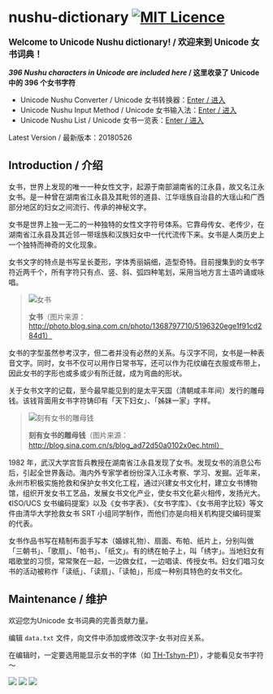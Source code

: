 # nushu-dictionary [![MIT Licence](https://badges.frapsoft.com/os/mit/mit.svg?v=103)](https://opensource.org/licenses/mit-license.php)

<p><b><big>Welcome to Unicode Nushu dictionary! / 欢迎来到 Unicode 女书词典！</big></b></p>

**_396 Nushu characters in Unicode are included here_ / 这里收录了 Unicode 中的 396 个女书字符**

* Unicode Nushu Converter / Unicode 女书转换器：[Enter / 进入](converter.htm)
* Unicode Nushu Input Method / Unicode 女书输入法：[Enter / 进入](/unicode_nushu/)
* Unicode Nushu List / Unicode 女书一览表：[Enter / 进入](list.htm)

Latest Version / 最新版本：20180526

## Introduction / 介绍

女书，世界上发现的唯一一种女性文字，起源于南部湖南省的江永县，故又名江永女书。是一种曾在湖南省江永县及其毗邻的道县、江华瑶族自治县的大瑶山和广西部分地区的妇女之间流行、传承的神秘文字。

女书是世界上独一无二的一种独特的女性文字符号体系。它靠母传女、老传少，在湖南省江永县及其近邻一带瑶族和汉族妇女中一代代流传下来。女书是人类历史上一个独特而神奇的文化现象。

女书文字的特点是书写呈长菱形，字体秀丽娟细，造型奇特。目前搜集到的女书字符近两千个，所有字符只有点、竖、斜、弧四种笔划，采用当地方言土语吟诵或咏唱。

 
> ![女书](pic/calligraphy.png) 
> 
> **女书**（图片来源：http://photo.blog.sina.com.cn/photo/1368797710/5196320ege1f91cd284d1） 

女书的字型虽然参考汉字，但二者并没有必然的关系。与汉字不同，女书是一种表音文字。同时，女书不仅可以用作日常书写，还可以作为花纹编在衣服或布带上，因此女书的字形也或多或少有所迁就，成为弯曲的形状。

关于女书文字的记载，至今最早能见到的是太平天国（清朝咸丰年间）发行的雕母钱。该钱背面用女书字符铸印有「天下妇女」、「姊妹一家」字样。

> ![刻有女书的雕母钱](pic/coin.png)
> 
> **刻有女书的雕母钱**（图片来源：http://blog.sina.com.cn/s/blog_ad72d50a0102x0ec.html）

1982 年，武汉大学宫哲兵教授在湖南省江永县发现了女书。发现女书的消息公布后，引起全世界轰动。海内外专家学者纷纷深入江永考察、学习、发掘。近年来，永州市积极实施抢救和保护女书文化工程，通过兴建女书文化村，建立女书博物馆，组织开发女书工艺品，发展女书文化产业，使女书文化薪火相传，发扬光大。《ISO/UCS 女书编码提案》以及《女书字表》、《女书字库》、《女书用字比较》等文件由清华大学抢救女书 SRT 小组同学制作，而他们亦是向相关机构提交编码提案的代表。

女书作品书写在精制布面手写本（婚嫁礼物）、扇面、布帕、纸片上，分别叫做「三朝书」、「歌扇」、「帕书」、「纸文」。有的绣在帕子上，叫「绣字」。当地妇女有唱歌堂的习惯，常常聚在一起，一边做女红，一边唱读、传授女书。妇女们唱习女书的活动被称作「读纸」、「读扇」、「读帕」，形成一种别具特色的女书文化。

## Maintenance / 维护

欢迎您为Unicode 女书词典的完善贡献力量。

编辑 `data.txt` 文件，向文件中添加或修改汉字-女书对应关系。

在编辑时，一定要选用能显示女书的字体（如 [TH-Tshyn-P1](http://cheonhyeong.com/Simplified/download.html)），才能看见女书字符～

![](pic/ico.gif) ![](pic/0012.gif) ![](pic/v4_anim022.gif)
